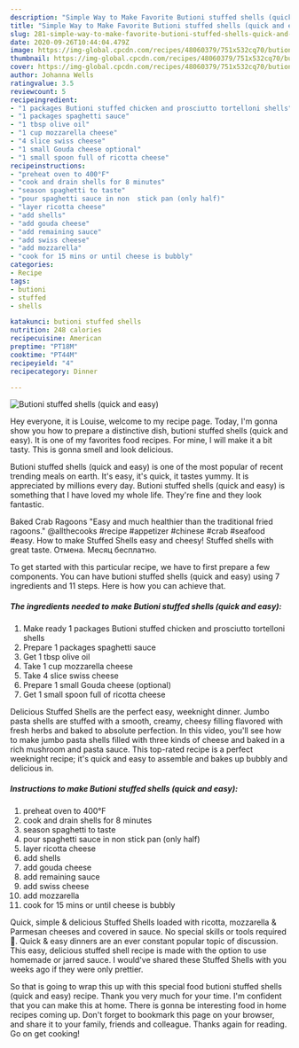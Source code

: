 ```yaml
---
description: "Simple Way to Make Favorite Butioni stuffed shells (quick and easy)"
title: "Simple Way to Make Favorite Butioni stuffed shells (quick and easy)"
slug: 281-simple-way-to-make-favorite-butioni-stuffed-shells-quick-and-easy
date: 2020-09-26T10:44:04.479Z
image: https://img-global.cpcdn.com/recipes/48060379/751x532cq70/butioni-stuffed-shells-quick-and-easy-recipe-main-photo.jpg
thumbnail: https://img-global.cpcdn.com/recipes/48060379/751x532cq70/butioni-stuffed-shells-quick-and-easy-recipe-main-photo.jpg
cover: https://img-global.cpcdn.com/recipes/48060379/751x532cq70/butioni-stuffed-shells-quick-and-easy-recipe-main-photo.jpg
author: Johanna Wells
ratingvalue: 3.5
reviewcount: 5
recipeingredient:
- "1 packages Butioni stuffed chicken and prosciutto tortelloni shells"
- "1 packages spaghetti sauce"
- "1 tbsp olive oil"
- "1 cup mozzarella cheese"
- "4 slice swiss cheese"
- "1 small Gouda cheese optional"
- "1 small spoon full of ricotta cheese"
recipeinstructions:
- "preheat oven to 400°F"
- "cook and drain shells for 8 minutes"
- "season spaghetti to taste"
- "pour spaghetti sauce in non  stick pan (only half)"
- "layer ricotta cheese"
- "add shells"
- "add gouda cheese"
- "add remaining sauce"
- "add swiss cheese"
- "add mozzarella"
- "cook for 15 mins or until cheese is bubbly"
categories:
- Recipe
tags:
- butioni
- stuffed
- shells

katakunci: butioni stuffed shells 
nutrition: 248 calories
recipecuisine: American
preptime: "PT18M"
cooktime: "PT44M"
recipeyield: "4"
recipecategory: Dinner

---
```



![Butioni stuffed shells (quick and easy)](https://img-global.cpcdn.com/recipes/48060379/751x532cq70/butioni-stuffed-shells-quick-and-easy-recipe-main-photo.jpg)

Hey everyone, it is Louise, welcome to my recipe page. Today, I'm gonna show you how to prepare a distinctive dish, butioni stuffed shells (quick and easy). It is one of my favorites food recipes. For mine, I will make it a bit tasty. This is gonna smell and look delicious.

Butioni stuffed shells (quick and easy) is one of the most popular of recent trending meals on earth. It's easy, it's quick, it tastes yummy. It is appreciated by millions every day. Butioni stuffed shells (quick and easy) is something that I have loved my whole life. They're fine and they look fantastic.

Baked Crab Ragoons &#34;Easy and much healthier than the traditional fried ragoons.&#34; @allthecooks #recipe #appetizer #chinese #crab #seafood #easy. How to make Stuffed Shells easy and cheesy! Stuffed shells with great taste. Отмена. Месяц бесплатно.


To get started with this particular recipe, we have to first prepare a few components. You can have butioni stuffed shells (quick and easy) using 7 ingredients and 11 steps. Here is how you can achieve that.

<!--inarticleads1-->

##### The ingredients needed to make Butioni stuffed shells (quick and easy):

1. Make ready 1 packages Butioni stuffed chicken and prosciutto tortelloni shells
1. Prepare 1 packages spaghetti sauce
1. Get 1 tbsp olive oil
1. Take 1 cup mozzarella cheese
1. Take 4 slice swiss cheese
1. Prepare 1 small Gouda cheese (optional)
1. Get 1 small spoon full of ricotta cheese


Delicious Stuffed Shells are the perfect easy, weeknight dinner. Jumbo pasta shells are stuffed with a smooth, creamy, cheesy filling flavored with fresh herbs and baked to absolute perfection. In this video, you&#39;ll see how to make jumbo pasta shells filled with three kinds of cheese and baked in a rich mushroom and pasta sauce. This top-rated recipe is a perfect weeknight recipe; it&#39;s quick and easy to assemble and bakes up bubbly and delicious in. 

<!--inarticleads2-->

##### Instructions to make Butioni stuffed shells (quick and easy):

1. preheat oven to 400°F
1. cook and drain shells for 8 minutes
1. season spaghetti to taste
1. pour spaghetti sauce in non  stick pan (only half)
1. layer ricotta cheese
1. add shells
1. add gouda cheese
1. add remaining sauce
1. add swiss cheese
1. add mozzarella
1. cook for 15 mins or until cheese is bubbly


Quick, simple &amp; delicious Stuffed Shells loaded with ricotta, mozzarella &amp; Parmesan cheeses and covered in sauce. No special skills or tools required 🙂. Quick &amp; easy dinners are an ever constant popular topic of discussion. This easy, delicious stuffed shell recipe is made with the option to use homemade or jarred sauce. I would&#39;ve shared these Stuffed Shells with you weeks ago if they were only prettier. 

So that is going to wrap this up with this special food butioni stuffed shells (quick and easy) recipe. Thank you very much for your time. I'm confident that you can make this at home. There is gonna be interesting food in home recipes coming up. Don't forget to bookmark this page on your browser, and share it to your family, friends and colleague. Thanks again for reading. Go on get cooking!
